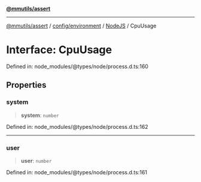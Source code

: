 [**@mmutils/assert**](../../../../../README.md)

***

[@mmutils/assert](../../../../../modules.md) / [config/environment](../../../README.md) / [NodeJS](../README.md) / CpuUsage

# Interface: CpuUsage

Defined in: node\_modules/@types/node/process.d.ts:160

## Properties

### system

> **system**: `number`

Defined in: node\_modules/@types/node/process.d.ts:162

***

### user

> **user**: `number`

Defined in: node\_modules/@types/node/process.d.ts:161
